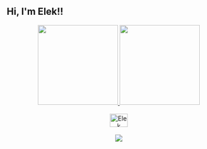 ## Hi, I'm Elek!!
<div align="center">
  <a href="https://github.com/ElekAlmeida">
  <img height="180em" src="https://github-readme-stats.vercel.app/api?username=ElekAlmeida&show_icons=true&theme=dracula&include_all_commits=true&count_private=true"/>
  <img height="180em" src="https://github-readme-stats.vercel.app/api/top-langs/?username=ElekAlmeida&layout=compact&langs_count=7&theme=dracula"/>
</div>

<div align="center" style="display: inline_block"><br>
  <img align="center" alt="Elek" height="30" width="40" src="https://www.instagram.com/p/ChADXwFuhTChPuXifq_ScnQvB7iZdnvvQ2Fm6E0/?igshid=MDJmNzVkMjY=">
 </div>
<div align="center" style="display: inline_block"><br> 
   <a href="instagram.com/elekayke" target="_blank"><img src="https://img.shields.io/badge/-Instagram-%23E4405F?style=for-the-badge&logo=instagram&logoColor=white" target="_blank"></a>
</div>
